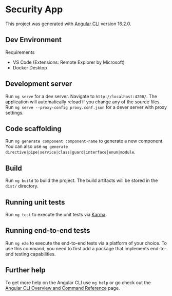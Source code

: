 # Security App

This project was generated with [Angular CLI](https://github.com/angular/angular-cli) version 16.2.0.

## Dev Environment

Requirements
- VS Code (Extensions: Remote Explorer by Microsoft)
- Docker Desktop

## Development server

Run `ng serve` for a dev server. Navigate to `http://localhost:4200/`. The application will automatically reload if you change any of the source files.
Run `ng serve --proxy-config proxy.conf.json` for a dever server with proxy settings.

## Code scaffolding

Run `ng generate component component-name` to generate a new component. You can also use `ng generate directive|pipe|service|class|guard|interface|enum|module`.

## Build

Run `ng build` to build the project. The build artifacts will be stored in the `dist/` directory.

## Running unit tests

Run `ng test` to execute the unit tests via [Karma](https://karma-runner.github.io).

## Running end-to-end tests

Run `ng e2e` to execute the end-to-end tests via a platform of your choice. To use this command, you need to first add a package that implements end-to-end testing capabilities.

## Further help

To get more help on the Angular CLI use `ng help` or go check out the [Angular CLI Overview and Command Reference](https://angular.io/cli) page.
